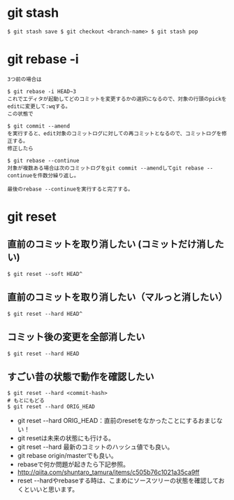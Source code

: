 # git stash
``
$ git stash save
$ git checkout <branch-name>
$ git stash pop
``
# git rebase -i
``````
3つ前の場合は

$ git rebase -i HEAD~3
これでエディタが起動してどのコミットを変更するかの選択になるので、対象の行頭のpickをeditに変更して:wqする。
この状態で

$ git commit --amend
を実行すると、edit対象のコミットログに対しての再コミットとなるので、コミットログを修正する。
修正したら

$ git rebase --continue
対象が複数ある場合は次のコミットログをgit commit --amendしてgit rebase --continueを件数分繰り返し。

最後のrebase --continueを実行すると完了する。
``````

# git reset

## 直前のコミットを取り消したい (コミットだけ消したい)
```
$ git reset --soft HEAD^
```

##  直前のコミットを取り消したい（マルっと消したい）

``````
$ git reset --hard HEAD^
``````

##  コミット後の変更を全部消したい

``````
$ git reset --hard HEAD
``````

##  すごい昔の状態で動作を確認したい
``````
$ git reset --hard <commit-hash>
# もとにもどる
$ git reset --hard ORIG_HEAD
``````
- git reset --hard ORIG_HEAD：直前のresetをなかったことにするおまじない！
- git resetは未来の状態にも行ける。
- git reset --hard 最新のコミットのハッシュ値でも良い。
- git rebase origin/masterでも良い。
- rebaseで何か問題が起きたら下記参照。
- http://qiita.com/shuntaro_tamura/items/c505b76c1021a35ca9ff
- reset --hardやrebaseする時は、こまめにソースツリーの状態を確認しておくといいと思います。
``````
